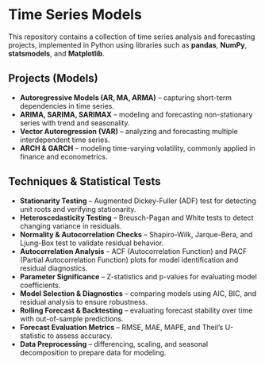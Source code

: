 # **Time Series Models**

This repository contains a collection of time series analysis and forecasting projects, implemented in Python using libraries such as **pandas**, **NumPy**, **statsmodels**, and **Matplotlib**.

## Projects (Models)
- **Autoregressive Models (AR, MA, ARMA)** – capturing short-term dependencies in time series.  
- **ARIMA, SARIMA, SARIMAX** – modeling and forecasting non-stationary series with trend and seasonality.  
- **Vector Autoregression (VAR)** – analyzing and forecasting multiple interdependent time series.  
- **ARCH & GARCH** – modeling time-varying volatility, commonly applied in finance and econometrics.  

## Techniques & Statistical Tests
- **Stationarity Testing** – Augmented Dickey-Fuller (ADF) test for detecting unit roots and verifying stationarity.  
- **Heteroscedasticity Testing** – Breusch-Pagan and White tests to detect changing variance in residuals.  
- **Normality & Autocorrelation Checks** – Shapiro-Wilk, Jarque-Bera, and Ljung-Box test to validate residual behavior.  
- **Autocorrelation Analysis** – ACF (Autocorrelation Function) and PACF (Partial Autocorrelation Function) plots for model identification and residual diagnostics.  
- **Parameter Significance** – Z-statistics and p-values for evaluating model coefficients.  
- **Model Selection & Diagnostics** – comparing models using AIC, BIC, and residual analysis to ensure robustness.  
- **Rolling Forecast & Backtesting** – evaluating forecast stability over time with out-of-sample predictions.  
- **Forecast Evaluation Metrics** – RMSE, MAE, MAPE, and Theil’s U-statistic to assess accuracy.  
- **Data Preprocessing** – differencing, scaling, and seasonal decomposition to prepare data for modeling.
